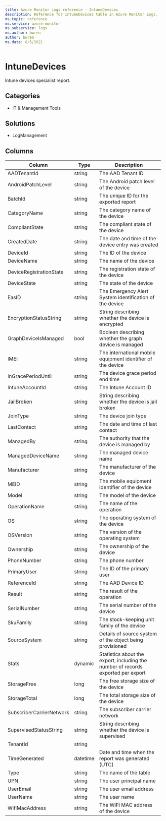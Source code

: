 ```yaml
---
title: Azure Monitor Logs reference - IntuneDevices
description: Reference for IntuneDevices table in Azure Monitor Logs.
ms.topic: reference
ms.service: azure-monitor
ms.subservice: logs
ms.author: bwren
author: bwren
ms.date: 8/5/2021
---
```


# IntuneDevices

 Intune devices specialist report.

## Categories

- IT & Management Tools
## Solutions

- LogManagement




## Columns

|Column|Type|Description|
|---|---|---|
|AADTenantId|string|The AAD Tenant ID|
|AndroidPatchLevel|string|The Android patch level of the device|
|BatchId|string|The unique ID for the exported report|
|CategoryName|string|The category name of the device|
|CompliantState|string|The compliant state of the device|
|CreatedDate|string|The date and time of the device entry was created|
|DeviceId|string|The ID of the device|
|DeviceName|string|The name of the device|
|DeviceRegistrationState|string|The registration state of the device|
|DeviceState|string|The state of the device|
|EasID|string|The Emergency Alert System Identification of the device|
|EncryptionStatusString|string|String describing whether the device is encrypted|
|GraphDeviceIsManaged|bool|Boolean describing whether the graph device is managed|
|IMEI|string|The international mobile equipment identifier of the device|
|InGracePeriodUntil|string|The device grace period end time|
|IntuneAccountId|string|The Intune Account ID|
|JailBroken|string|String describing whether the device is jail broken|
|JoinType|string|The device join type|
|LastContact|string|The date and time of last contact|
|ManagedBy|string|The authority that the device is managed by|
|ManagedDeviceName|string|The managed device name|
|Manufacturer|string|The manufacturer of the device|
|MEID|string|The mobile equipment identifier of the device|
|Model|string|The model of the device|
|OperationName|string|The name of the operation|
|OS|string|The operating system of the device|
|OSVersion|string|The version of the operating system|
|Ownership|string|The ownership of the device|
|PhoneNumber|string|The phone number|
|PrimaryUser|string|The ID of the primary user|
|ReferenceId|string|The AAD Device ID|
|Result|string|The result of the operation|
|SerialNumber|string|The serial number of the device|
|SkuFamily|string|The stock-keeping unit family of the device|
|SourceSystem|string|Details of source system of the object being provisioned|
|Stats|dynamic|Statistics about the export, including the number of records exported per export|
|StorageFree|long|The free storage size of the device|
|StorageTotal|long|The total storage size of the device|
|SubscriberCarrierNetwork|string|The subscriber carrier network|
|SupervisedStatusString|string|String describing whether the device is supervised|
|TenantId|string||
|TimeGenerated|datetime|Date and time when the report was generated (UTC)|
|Type|string|The name of the table|
|UPN|string|The user principal name|
|UserEmail|string|The user email address|
|UserName|string|The user name|
|WifiMacAddress|string|The WiFi MAC address of the device|
